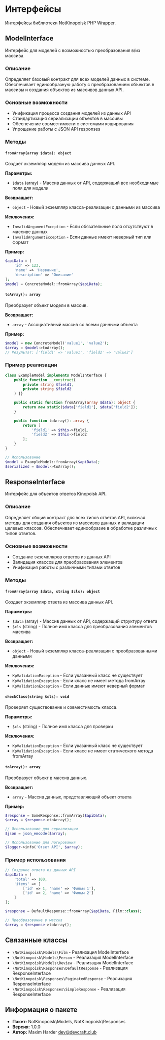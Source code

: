 # Интерфейсы

Интерфейсы библиотеки NotKinopoisk PHP Wrapper.

## ModelInterface

Интерфейс для моделей с возможностью преобразования в/из массива.

### Описание

Определяет базовый контракт для всех моделей данных в системе. Обеспечивает единообразную работу с преобразованием объектов в массивы и создания объектов из массивов данных API.

### Основные возможности

- Унификация процесса создания моделей из данных API
- Стандартизация сериализации объектов в массивы
- Обеспечение совместимости с системами кэширования
- Упрощение работы с JSON API responses

### Методы

#### `fromArray(array $data): object`

Создает экземпляр модели из массива данных API.

**Параметры:**

- `$data` (array) - Массив данных от API, содержащий все необходимые поля для модели

**Возвращает:**

- `object` - Новый экземпляр класса-реализации с данными из массива

**Исключения:**

- `InvalidArgumentException` - Если обязательные поля отсутствуют в массиве данных
- `InvalidArgumentException` - Если данные имеют неверный тип или формат

**Пример:**

```php
$apiData = [
    'id' => 123,
    'name' => 'Название',
    'description' => 'Описание'
];
$model = ConcreteModel::fromArray($apiData);
```

#### `toArray(): array`

Преобразует объект модели в массив.

**Возвращает:**

- `array` - Ассоциативный массив со всеми данными объекта

**Пример:**

```php
$model = new ConcreteModel('value1', 'value2');
$array = $model->toArray();
// Результат: ['field1' => 'value1', 'field2' => 'value2']
```

### Пример реализации

```php
class ExampleModel implements ModelInterface {
    public function __construct(
        private string $field1,
        private string $field2
    ) {}

    public static function fromArray(array $data): object {
        return new static($data['field1'], $data['field2']);
    }

    public function toArray(): array {
        return [
            'field1' => $this->field1,
            'field2' => $this->field2
        ];
    }
}

// Использование
$model = ExampleModel::fromArray($apiData);
$serialized = $model->toArray();
```

## ResponseInterface

Интерфейс для объектов ответов Kinopoisk API.

### Описание

Определяет общий контракт для всех типов ответов API, включая методы для создания объектов из массивов данных и валидации целевых классов. Обеспечивает единообразие в обработке различных типов ответов.

### Основные возможности

- Создание экземпляров ответов из данных API
- Валидация классов для преобразования элементов
- Унификация работы с различными типами ответов

### Методы

#### `fromArray(array $data, string $cls): object`

Создает экземпляр ответа из массива данных API.

**Параметры:**

- `$data` (array) - Массив данных от API, содержащий структуру ответа
- `$cls` (string) - Полное имя класса для преобразования элементов массива

**Возвращает:**

- `object` - Новый экземпляр класса-реализации с преобразованными данными

**Исключения:**

- `KpValidationException` - Если указанный класс не существует
- `KpValidationException` - Если класс не имеет метода fromArray
- `KpValidationException` - Если данные имеют неверный формат

#### `checkClass(string $cls): void`

Проверяет существование и совместимость класса.

**Параметры:**

- `$cls` (string) - Полное имя класса для проверки

**Исключения:**

- `KpValidationException` - Если указанный класс не существует
- `KpValidationException` - Если класс не имеет статического метода fromArray

#### `toArray(): array`

Преобразует объект в массив данных.

**Возвращает:**

- `array` - Массив данных, представляющий объект ответа

**Пример:**

```php
$response = SomeResponse::fromArray($apiData);
$array = $response->toArray();

// Использование для сериализации
$json = json_encode($array);

// Использование для логирования
$logger->info('Ответ API', $array);
```

### Пример использования

```php
// Создание ответа из данных API
$apiData = [
    'total' => 100,
    'items' => [
        ['id' => 1, 'name' => 'Фильм 1'],
        ['id' => 2, 'name' => 'Фильм 2']
    ]
];

$response = DefaultResponse::fromArray($apiData, Film::class);

// Преобразование в массив
$array = $response->toArray();
```

## Связанные классы

- `\NotKinopoisk\Models\Film` - Реализация ModelInterface
- `\NotKinopoisk\Models\Person` - Реализация ModelInterface
- `\NotKinopoisk\Models\Review` - Реализация ModelInterface
- `\NotKinopoisk\Responses\DefaultResponse` - Реализация ResponseInterface
- `\NotKinopoisk\Responses\PaginatedResponse` - Реализация ResponseInterface
- `\NotKinopoisk\Responses\SimpleResponse` - Реализация ResponseInterface

## Информация о пакете

- **Пакет:** NotKinopoisk\Models, NotKinopoisk\Responses
- **Версия:** 1.0.0
- **Автор:** Maxim Harder <dev@devcraft.club>
